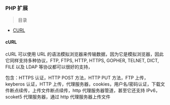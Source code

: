 ### PHP 扩展

> 目录

* [CURL](#curl)


#### cURL

cURL 可以使用 URL 的语法模拟浏览器来传输数据，因为它是模拟浏览器，因此它同样支持多种协议，FTP, FTPS, HTTP, HTTPS, GOPHER, TELNET, DICT, FILE 以及 LDAP 等协议都可以很好的支持，

包含：HTTPS 认证，HTTP POST 方法，HTTP PUT 方法，FTP 上传，keyberos 认证，HTTP 上传，代理服务器，cookies，用户名/密码认证，下载文件断点续传，上传文件断点续传，http 代理服务器管道，甚至它还支持 IPv6，scoket5 代理服务器，通过 http 代理服务器上传文件